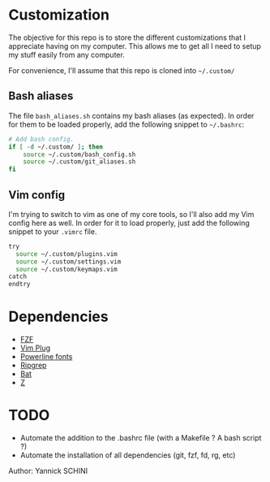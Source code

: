 # Customization

The objective for this repo is to store the different customizations that I appreciate having on my computer.
This allows me to get all I need to setup my stuff easily from any computer.

For convenience, I'll assume that this repo is cloned into `~/.custom/`

## Bash aliases

The file `bash_aliases.sh` contains my bash aliases (as expected).
In order for them to be loaded properly, add the following snippet to `~/.bashrc`:

```bash
# Add bash config.
if [ -d ~/.custom/ ]; then
    source ~/.custom/bash_config.sh
    source ~/.custom/git_aliases.sh
fi
```
## Vim config

I'm trying to switch to vim as one of my core tools, so I'll also add my Vim config here as well.
In order for it to load properly, just add the following snippet to your `.vimrc` file.

```bash
try
  source ~/.custom/plugins.vim
  source ~/.custom/settings.vim
  source ~/.custom/keymaps.vim
catch
endtry
```

# Dependencies

*  [FZF](https://github.com/junegunn/fzf#using-linux-package-managers)
*  [Vim Plug](https://github.com/junegunn/vim-plug)
*  [Powerline fonts](https://github.com/powerline/fonts)
*  [Ripgrep](https://github.com/BurntSushi/ripgrep)
*  [Bat](https://github.com/sharkdp/bat)
*  [Z](https://github.com/rupa/z)

# TODO

*  Automate the addition to the .bashrc file (with a Makefile ? A bash script ?)
*  Automate the installation of all dependencies (git, fzf, fd, rg, etc)

Author: Yannick SCHINI

